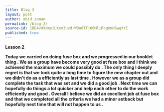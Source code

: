 ```yaml
---
title: Blog 2
layout: post
author: abid.zaman
permalink: /blog-2/
source-id: 1DE4vHXdmyiUXem3uzd-WBo0TTjO6MliRbgXmHSwqXrI
published: true
---
```

**Lesson 2**

**Today we carried on doing fuse box and we progressed in our booklet thing . We as a group have become very good at fuse box and I think we achieved the maximum we could possibly do . The only thing I deeply regret is that we took quite a long time to figure the new chapter out and we didn't do as a efficiently as last time . However we as a group did complete the task that was set and we did a good job . Next time we can hopefully do things a lot quicker and help each other to do the work efficiently and good . Overall I believe we did an excellent job at fuse box and that we completed all the criteria we had a minor setback but hopefully next time that will not happen to us .**

